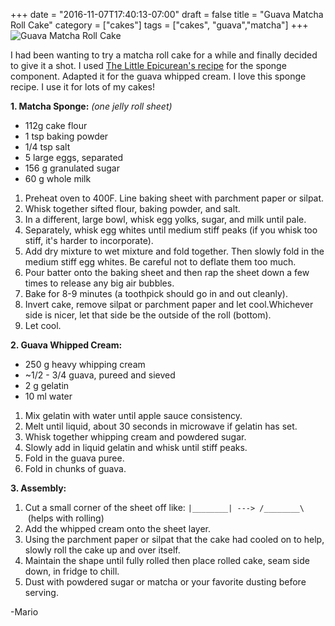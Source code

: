 +++
date = "2016-11-07T17:40:13-07:00"
draft = false
title = "Guava Matcha Roll Cake"
category = ["cakes"]
tags = ["cakes", "guava","matcha"]
+++
![Guava Matcha Roll Cake](https://4.bp.blogspot.com/-K30l1zI-1os/WD55fh954wI/AAAAAAAAHFE/Mv_5p190pr8IL0i2NYf0Vghu2-rfXlIwgCLcB/s640/DSC_4592_1.jpg)

I had been wanting to try a matcha roll cake for a while and finally decided to give it a shot. I used [The Little Epicurean's recipe](http://www.thelittleepicurean.com/2014/03/matcha-green-tea-swiss-roll-strawberry-mousse.html) for the sponge component. Adapted it for the guava whipped cream. I love this sponge recipe. I use it for lots of my cakes!  

**1. Matcha Sponge:** *(one jelly roll sheet)*

- 112g cake flour
- 1 tsp baking powder
- 1/4 tsp salt
- 5 large eggs, separated
- 156 g granulated sugar
- 60 g whole milk

1. Preheat oven to 400F. Line baking sheet with parchment paper or silpat.
2. Whisk together sifted flour, baking powder, and salt.
3. In a different, large bowl, whisk egg yolks, sugar, and milk until pale.
4. Separately, whisk egg whites until medium stiff peaks (if you whisk too stiff, it's harder to incorporate).
5. Add dry mixture to wet mixture and fold together. Then slowly fold in the medium stiff egg whites. Be careful not to deflate them too much.
6. Pour batter onto the baking sheet and then rap the sheet down a few times to release any big air bubbles.
7. Bake for 8-9 minutes (a toothpick should go in and out cleanly).
8. Invert cake, remove silpat or parchment paper and let cool.Whichever side is nicer, let that side be the outside of the roll (bottom).
9. Let cool.

**2. Guava Whipped Cream:**

- 250 g heavy whipping cream
- ~1/2 - 3/4 guava, pureed and sieved 
- 2 g gelatin
- 10 ml water

1. Mix gelatin with water until apple sauce consistency.  
2. Melt until liquid, about 30 seconds in microwave if gelatin has set. 
3. Whisk together whipping cream and powdered sugar.
4. Slowly add in liquid gelatin and whisk until stiff peaks.
5. Fold in the guava puree.
6. Fold in chunks of guava.

**3. Assembly:**

1. Cut a small corner of the sheet off like: `|________| ---> /________\`  (helps with rolling)
2. Add the whipped cream onto the sheet layer.
3. Using the parchment paper or silpat that the cake had cooled on to help, slowly roll the cake up and over itself.
4. Maintain the shape until fully rolled then place rolled cake, seam side down, in fridge to chill.
5. Dust with powdered sugar or matcha or your favorite dusting before serving.

-Mario